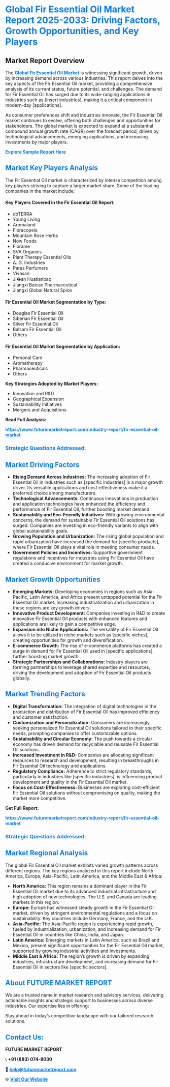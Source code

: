 <h1 style="color: #007BFF;">Global Fir Essential Oil Market Report 2025-2033: Driving Factors, Growth Opportunities, and Key Players</h1>

<section id="overview">
<h2>Market Report Overview</h2>
<p>The <a href="https://www.futuremarketreport.com/industry-report/fir-essential-oil-market" style="color: #007BFF; text-decoration: none;"><strong>Global Fir Essential Oil Market</strong></a> is witnessing significant growth, driven by increasing demand across various industries. This report delves into the key aspects of the Fir Essential Oil market, providing a comprehensive analysis of its current status, future potential, and challenges. The demand for Fir Essential Oil has surged due to its wide-ranging applications in industries such as [insert industries], making it a critical component in modern-day [applications].</p>
<p>As consumer preferences shift and industries innovate, the Fir Essential Oil market continues to evolve, offering both challenges and opportunities for stakeholders. The global market is expected to expand at a substantial compound annual growth rate (CAGR) over the forecast period, driven by technological advancements, emerging applications, and increasing investments by major players.</p>
</section>

<section id="overview">
<p><a href="https://www.futuremarketreport.com/request-sample/reportId=28953" style="color: #007BFF; text-decoration: none;"><strong>Explore Sample Report Here</strong></a></p>
</section>

<section id="key-players">
<h2 style="color: #007BFF;">Market Key Players Analysis</h2>
<p>The Fir Essential Oil market is characterized by intense competition among key players striving to capture a larger market share. Some of the leading companies in the market include:</p>
<h4>Key Players Covered in the Fir Essential Oil Report:</h4>
<ul><li>doTERRA</li><li>Young Living</li><li>Aromaland</li><li>Floracopeia</li><li>Mountain Rose Herbs</li><li>Now Foods</li><li>Florame</li><li>SVA Organics</li><li>Plant Therapy Essential Oils</li><li>A. G. Industries</li><li>Paras Perfumers</li><li>Vivasan</li><li>Ji�an Huatianbao</li><li>Jiangxi Baicao Pharmaceutical</li><li>Jiangxi Global Natural Spice</li></ul>
<h4>Fir Essential Oil Market Segmentation by Type:</h4>
<ul><li>Douglas Fir Essential Oil</li><li>Siberian Fir Essential Oil</li><li>Silver Fir Essential Oil</li><li>Balsam Fir Essential Oil</li><li>Others</li></ul>

<h4>Fir Essential Oil Market Segmentation by Application:</h4>
<ul><li>Personal Care</li><li>Aromatherapy</li><li>Pharmaceuticals</li><li>Others</li></ul>
<p><strong>Key Strategies Adopted by Market Players:</strong></p>
<ul>
<li>Innovation and R&D</li>
<li>Geographical Expansion</li>
<li>Sustainability Initiatives</li>
<li>Mergers and Acquisitions</li>
</ul>
</section>

<section>
<p><strong>Read Full Analysis: </strong></p><a href="https://www.futuremarketreport.com/industry-report/fir-essential-oil-market" style="color: #007BFF; text-decoration: none;"><strong>https://www.futuremarketreport.com/industry-report/fir-essential-oil-market</strong></a>
<h3 style="color: #007BFF;">Strategic Questions Addressed:</h3>
</section>

<section id="driving-factors">
<h2 style="color: #007BFF;">Market Driving Factors</h2>
<ul>
<li><strong>Rising Demand Across Industries:</strong> The increasing adoption of Fir Essential Oil in industries such as [specific industries] is a major growth driver. Its versatile applications and cost-effectiveness make it a preferred choice among manufacturers.</li>
<li><strong>Technological Advancements:</strong> Continuous innovations in production and application technologies have enhanced the efficiency and performance of Fir Essential Oil, further boosting market demand.</li>
<li><strong>Sustainability and Eco-Friendly Initiatives:</strong> With growing environmental concerns, the demand for sustainable Fir Essential Oil solutions has surged. Companies are investing in eco-friendly variants to align with global sustainability goals.</li>
<li><strong>Growing Population and Urbanization:</strong> The rising global population and rapid urbanization have increased the demand for [specific products], where Fir Essential Oil plays a vital role in meeting consumer needs.</li>
<li><strong>Government Policies and Incentives:</strong> Supportive government regulations and incentives for industries using Fir Essential Oil have created a conducive environment for market growth.</li>
</ul>
</section>

<section id="growth-opportunities">
<h2 style="color: #007BFF;">Market Growth Opportunities</h2>
<ul>
<li><strong>Emerging Markets:</strong> Developing economies in regions such as Asia-Pacific, Latin America, and Africa present untapped potential for the Fir Essential Oil market. Increasing industrialization and urbanization in these regions are key growth drivers.</li>
<li><strong>Innovative Product Development:</strong> Companies investing in R&D to create innovative Fir Essential Oil products with enhanced features and applications are likely to gain a competitive edge.</li>
<li><strong>Expansion into Niche Applications:</strong> The versatility of Fir Essential Oil allows it to be utilized in niche markets such as [specific niches], creating opportunities for growth and diversification.</li>
<li><strong>E-commerce Growth:</strong> The rise of e-commerce platforms has created a surge in demand for Fir Essential Oil used in [specific applications], further boosting market growth.</li>
<li><strong>Strategic Partnerships and Collaborations:</strong> Industry players are forming partnerships to leverage shared expertise and resources, driving the development and adoption of Fir Essential Oil products globally.</li>
</ul>
</section>

<section id="trending-factors">
<h2 style="color: #007BFF;">Market Trending Factors</h2>
<ul>
<li><strong>Digital Transformation:</strong> The integration of digital technologies in the production and distribution of Fir Essential Oil has improved efficiency and customer satisfaction.</li>
<li><strong>Customization and Personalization:</strong> Consumers are increasingly seeking personalized Fir Essential Oil solutions tailored to their specific needs, prompting companies to offer customizable options.</li>
<li><strong>Sustainability and Circular Economy:</strong> The push towards a circular economy has driven demand for recyclable and reusable Fir Essential Oil solutions.</li>
<li><strong>Increased Investment in R&D:</strong> Companies are allocating significant resources to research and development, resulting in breakthroughs in Fir Essential Oil technology and applications.</li>
<li><strong>Regulatory Compliance:</strong> Adherence to strict regulatory standards, particularly in industries like [specific industries], is influencing product development and quality in the Fir Essential Oil market.</li>
<li><strong>Focus on Cost-Effectiveness:</strong> Businesses are exploring cost-efficient Fir Essential Oil solutions without compromising on quality, making the market more competitive.</li>
</ul>
</section>

<section>
<p><strong>Get Full Report: </strong></p><a href="https://www.futuremarketreport.com/industry-report/fir-essential-oil-market" style="color: #007BFF; text-decoration: none;"><strong>https://www.futuremarketreport.com/industry-report/fir-essential-oil-market</strong></a>
<h3 style="color: #007BFF;">Strategic Questions Addressed:</h3>
</section>


<section id="regional-analysis">
<h2 style="color: #007BFF;">Market Regional Analysis</h2>
<p>The global Fir Essential Oil market exhibits varied growth patterns across different regions. The key regions analyzed in this report include North America, Europe, Asia-Pacific, Latin America, and the Middle East & Africa:</p>
<ul>
<li><strong>North America:</strong> This region remains a dominant player in the Fir Essential Oil market due to its advanced industrial infrastructure and high adoption of new technologies. The U.S. and Canada are leading markets in this region.</li>
<li><strong>Europe:</strong> Europe has witnessed steady growth in the Fir Essential Oil market, driven by stringent environmental regulations and a focus on sustainability. Key countries include Germany, France, and the U.K.</li>
<li><strong>Asia-Pacific:</strong> The Asia-Pacific region is experiencing rapid growth, fueled by industrialization, urbanization, and increasing demand for Fir Essential Oil in countries like China, India, and Japan.</li>
<li><strong>Latin America:</strong> Emerging markets in Latin America, such as Brazil and Mexico, present significant opportunities for the Fir Essential Oil market, supported by growing industrial activities and investments.</li>
<li><strong>Middle East & Africa:</strong> The region’s growth is driven by expanding industries, infrastructure development, and increasing demand for Fir Essential Oil in sectors like [specific sectors].</li>
</ul>
</section>

<footer>
<h2 style="color: #007BFF;">About FUTURE MARKET REPORT</h2>
<p>We are a trusted name in market research and advisory services, delivering actionable insights and strategic support to businesses across diverse industries. Our expertise lies in offering:</p>

<p>Stay ahead in today’s competitive landscape with our tailored research solutions.</p>

<h2 style="color: #007BFF;">Contact Us:</h2>
<p><strong>FUTURE MARKET REPORT</strong></p>
<p>📞 <strong>+91 (883) 074-8030</strong></p>
<p>📧 <strong><a href="mailto:help@futuremarketreport.com" style="color: #007BFF;">help@futuremarketreport.com</a></strong></p>
<p>🌐 <strong><a href="https://www.futuremarketreport.com/" style="color: #007BFF;">Visit Our Website</a></strong></p>
</footer>